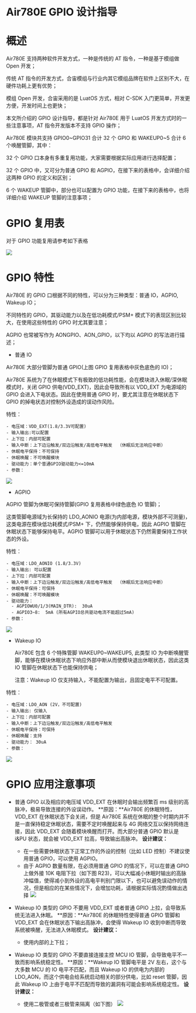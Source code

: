 # Air780E GPIO 设计指导

# 概述

Air780E 支持两种软件开发方式，一种是传统的 AT 指令，一种是基于模组做 Open 开发；

传统 AT 指令的开发方式，合宙模组与行业内其它模组品牌在软件上区别不大，在硬件功耗上更有优势；

模组 Open 开发，合宙采用的是 LuatOS 方式，相对 C-SDK 入门更简单，开发更方便，开发时间上也更快；

本文所介绍的 GPIO 设计指导，都是针对 Air780E 用于 LuatOS 开发方式时的一些注意事项，AT 指令开发版本不支持 GPIO 操作；

Air780E 模块共支持 GPIO0~GPIO31 合计 32 个 GPIO 和 WAKEUP0~5 合计 6 个唤醒管脚，其中：

32 个 GPIO 口本身有多重复用功能，大家需要根据实际应用进行选择配置；

32 个 GPIO 中，又可分为普通 GPIO 和 AGPIO，在接下来的表格中，会详细介绍这两种 GPIO 的定义和区别；

6 个 WAKEUP 管脚中，部分也可以配置为 GPIO 功能，在接下来的表格中，也将详细介绍 WAKEUP 管脚的注意事项；

# GPIO 复用表

对于 GPIO 功能复用请参考如下表格

  ![](image/GPIO.png)

# GPIO 特性

Air780E 的 GPIO 口根据不同的特性，可以分为三种类型：普通 IO，AGPIO, Wakeup IO；

不同特性的 GPIO，其驱动能力以及在低功耗模式/PSM+ 模式下的表现区别比较大，在使用这些特性的 GPIO 时尤其要注意；

AGPIO 也常被写作为 AONGPIO、AON_GPIO，以下均以 AGPIO 的写法进行描述；

- 普通 IO

Air780E 大部分管脚为普通 GPIO(上图 GPIO 复用表格中灰色底色的 IO)；

Air780E 系统为了在休眠模式下有极致的低功耗性能，会在模块进入休眠/深休眠模式时，关闭 GPIO 供电(VDD_EXT)，因此会导致所有以 VDD_EXT 为电源域的 GPIO 会进入下电状态。因此在使用普通 GPIO 时，要尤其注意在休眠状态下 GPIO 的掉电状态对控制外设造成的误动作风险。

特性：

    - 电压域：VDD_EXT(1.8/3.3V可配置) 
    - 输入输出:可以配置
    - 上下拉：内部可配置
    - 输入中断：上下边沿触发/双边沿触发/高低电平触发  （休眠后无法响应中断）
    - 休眠电平保持：不可保持
    - 休眠唤醒：不可唤醒模块
    - 驱动能力：单个普通GPIO驱动能力<=10mA
    - 参数：

   ![](image/gpio-1.png)

- AGPIO

AGPIO 管脚为休眠可保持管脚(GPIO 复用表格中绿色底色 IO 管脚)；

这类管脚电源域为长保持的 LDO_AONIO 电源(为内部电源，模块外部不可测量)，这类电源在模块低功耗模式/PSM+ 下，仍然能够保持供电，因此 AGPIO 管脚在休眠状态下能够保持电平。AGPIO 管脚可以用于休眠状态下仍然需要保持工作状态的外设。

特性：

    - 电压域：LDO_AONIO (1.8/3.3V) 
    - 输入输出: 可以配置
    - 上下拉：内部可配置
    - 输入中断：上下边沿触发/双边沿触发/高低电平触发  （休眠后无法响应中断）
    - 休眠电平保持：可保持
    - 休眠唤醒：不可唤醒模块
    - 驱动能力：
      - AGPIOWU0/1/3(MAIN_DTR):  30uA
      - AGPIO3~8:  5mA (所有AGPIO总共驱动电流不能超过5mA)
    - 参数：
   ![](image/gpio-2.png)
- Wakeup IO

  Air780E 包含 6 个特殊管脚 WAKEUP0~WAKEUP5,  此类型 IO 为中断唤醒管脚，能够在模块休眠状态下响应外部中断从而使模块退出休眠状态，因此这类 IO 管脚在休眠状态下也能保持供电；

  注意：Wakeup IO 仅支持输入，不能配置为输出，且固定电平不可配置。

特性：

    - 电压域：LDO_AON (2V，不可配置) 
    - 输入输出: 仅输入
    - 上下拉：内部可配置
    - 输入中断：上下边沿触发/双边沿触发/高低电平触发  
    - 休眠电平保持：可保持
    - 休眠唤醒：支持
    - 驱动能力： 30uA
    - 参数：
   ![](image/gpio-3.png)    

# GPIO 应用注意事项

- 普通 GPIO 以及相应的电压域 VDD_EXT 在休眠时会输出频繁百 ms 级别的高脉冲，极易导致连接的外设误动作。
  **原因：**Air780E 的休眠特性，VDD_EXT 在休眠状态下会关闭，但是 Air780E 系统在休眠的整个时期内并不是一直保持稳定休眠状态，需要不定时唤醒起来与 4G 网络交互以保持网络连接，因此 VDD_EXT 会随着模块唤醒而打开。而大部分普通 GPIO 默认是 i&PU 状态，就会被 VDD_EXT 拉高，导致输出高脉冲。
  **设计建议：**

  - 在一些需要休眠状态下正常工作的外设的控制（比如 LED 控制）不建议使用普通 GPIO，可以使用 AGPIO。
  - 由于 AGPIO 数量有限，在必须用普通 GPIO 的情况下，可以在普通 GPIO 上做外接 10K 电阻下拉（如下图 R23)，可以大幅减小休眠时输出的高脉冲幅值，使得减小到外设的高电平判别门限以下，也可以避免误动作的情况，但是相应的在某些情况下，会增加功耗，请根据实际情况酌情做出选择
    ![](image/gpio-4.png)
- Wakeup IO 类型的 GPIO 不要用 VDD_EXT 或者普通 GPIO 上拉，会导致系统无法进入休眠。
  **原因：**Air780E 的休眠特性使得普通 GPIO 管脚和 VDD_EXT 会在休眠状态下输出高脉冲，会使得 Wakeup IO 收到中断而导致系统被唤醒，无法进入休眠模式。
  **设计建议：**

  - 使用内部的上下拉；
- Wakeup IO 类型的 GPIO 不要直接连接主控 MCU IO 管脚，会导致电平不一致而影响系统稳定性。
  **原因：**Wakeup IO 管脚电平是 2V 左右，这个与大多数 MCU 的 IO 电平不匹配，而且 Wakeup IO 的供电为内部的 LDO_AON，而这个供电会给系统启动相关的部分供电，比如 reset 管脚，因此 Wakeup IO 上由于电平不匹配而导致的漏洞有可能会影响系统稳定性。
  **设计建议：**

  - 使用二极管或者三极管来隔离（如下图）
    ![](image/gpio-5.png)
